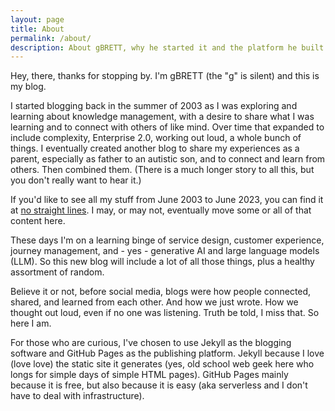 ```yaml
---
layout: page
title: About
permalink: /about/
description: About gBRETT, why he started it and the platform he built it on.
---
```


Hey, there, thanks for stopping by. I'm gBRETT (the "g" is silent) and this is my blog. 

I started blogging back in the summer of 2003 as I was exploring and learning about knowledge management, with a desire to share what I was learning and to connect with others of like mind. Over time that expanded to include complexity, Enterprise 2.0, working out loud, a whole bunch of things. I eventually created another blog to share my experiences as a parent, especially as father to an autistic son, and to connect and learn from others. Then combined them. (There is a much longer story to all this, but you don't really want to hear it.) 

If you'd like to see all my stuff from June 2003 to June 2023, you can find it at [no straight lines](https://gbrettmiller.wordpress.com). I may, or may not, eventually move some or all of that content here. 

These days I'm on a learning binge of service design, customer experience, journey management, and - yes - generative AI and large language models (LLM). So this new blog will include a lot of all those things, plus a healthy assortment of random. 

Believe it or not, before social media, blogs were how people connected, shared, and learned from each other. And how we just wrote. How we thought out loud, even if no one was listening. Truth be told, I miss that. So here I am.

For those who are curious, I've chosen to use Jekyll as the blogging software and GitHub Pages as the publishing platform. Jekyll because I love (love love) the static site it generates (yes, old school web geek here who longs for simple days of simple HTML pages). GitHub Pages mainly because it is free, but also because it is easy (aka serverless and I don't have to deal with infrastructure). 


